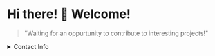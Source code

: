 # Hi there! 👋 Welcome!

> "Waiting for an oppurtunity to contribute to interesting projects!"

<!--Collapsible content-->
<details>
  <summary>Contact Info</summary>

  - [ePortfolio](https://praneeth-rdy.github.io/ "GitHub Offered Page")
  - [Linkedin](https://www.linkedin.com/in/praneeth- "My LinkedIn Profile")
  - [Mail](mailto:k.praneeth1199@iitkgp.ac.in "Contact via Mail")

</details>